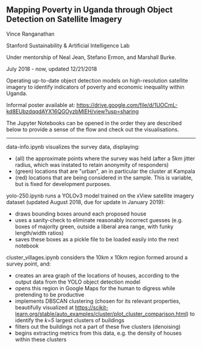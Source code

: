 ## Mapping Poverty in Uganda through Object Detection on Satellite Imagery

Vince Ranganathan

Stanford Sustainability & Artificial Intelligence Lab

Under mentorship of Neal Jean, Stefano Ermon, and Marshall Burke.

July 2018 - now, updated 12/21/2018


Operating up-to-date object detection models on high-resolution satellite imagery to identify indicators of poverty and economic inequality within Uganda.

Informal poster available at: https://drive.google.com/file/d/1UOCmL-kd8EUbzdqqdAYX16QGOyzbMIEH/view?usp=sharing

The Jupyter Notebooks can be opened in the order they are described below to provide a sense of the flow and check out the visualisations.

-----------------------------------------------------------------------------------------------------------------------

data-info.ipynb visualizes the survey data, displaying:
- (all) the approximate points where the survey was held (after a 5km jitter radius, which was instated to retain anonymity of responders)
- (green) locations that are "urban", an in particular the cluster at Kampala
- (red) locations that are being considered in the sample. This is variable, but is fixed for development purposes.

yolo-250.ipynb runs a YOLOv3 model trained on the xView satellite imagery dataset (updated August 2018, due for update in January 2019):
- draws bounding boxes around each proposed house
- uses a sanity-check to eliminate reasonably incorrect guesses (e.g. boxes of majority green, outside a liberal area range, with funky length/width ratios)
- saves these boxes as a pickle file to be loaded easily into the next notebook

cluster_villages.ipynb considers the 10km x 10km region formed around a survey point, and:
- creates an area graph of the locations of houses, according to the output data from the YOLO object detection model
- opens this region in Google Maps for the human to digress while pretending to be productive
- implements DBSCAN clustering (chosen for its relevant properties, beautifully visualized at https://scikit-learn.org/stable/auto_examples/cluster/plot_cluster_comparison.html) to identify the _k=5_ largest clusters of buildings
- filters out the buildings not a part of these five clusters (denoising)
- begins extracting metrics from this data, e.g. the density of houses within these clusters

